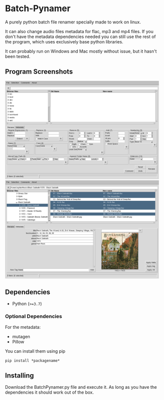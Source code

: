 # Batch-Pynamer
A purely python batch file renamer specially made to work on linux.

It can also change audio files metadata for flac, mp3 and mp4 files. If you don't have the metadata dependencies needed you can still use the rest of the program, which uses exclusively base python libraries.

It can probably run on Windows and Mac mostly without issue, but it hasn't been tested.


Program Screenshots
-------------------
![screenshot](/doc/BatchPynamer-Rename_Screen.png?raw=true "Program Screenshot for the Rename Tab")
![screenshot](/doc/BatchPynamer-Metadata_Screen.png?raw=true "Program Screenshot for the Metadata Tab")


Dependencies
------------
* Python (`>=3.7`)

### Optional Dependencies

For the metadata:

* mutagen 
* Pillow

You can install them using pip
```
pip install *packagename*
```


Installing
----------

Download the BatchPynamer.py file and execute it.
As long as you have the dependencies it should work out of the box.

